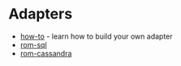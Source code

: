 # Adapters

* [how-to](/learn/adapters/how-to) - learn how to build your own adapter
* [rom-sql](/learn/adapters/adapter/sql/)
* [rom-cassandra](/learn/adapters/adapter/cassandra/)
